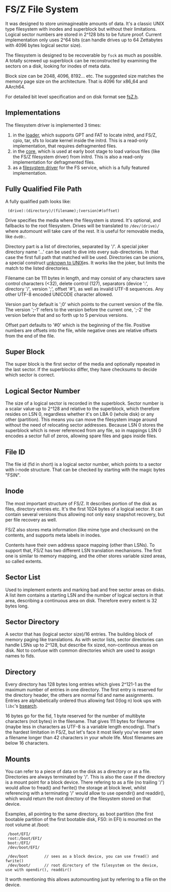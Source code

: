 FS/Z File System
================

It was designed to store unimagineable amounts of data. It's a classic UNIX type filesystem with inodes and superblock
but without their limitations. Logical sector numbers are stored in 2^128 bits to be future proof. Current implementation
only uses 2^64 bits (can handle drives up to 64 Zettabytes with 4096 bytes logical sector size).

The filesystem is designed to be recoverable by `fsck` as much as possible. A totally screwed up superblock can be reconstructed
by examining the sectors on a disk, looking for inodes of meta data.

Block size can be 2048, 4096, 8192... etc. The suggested size matches the memory page size on the architecture. That is 4096
for x86_64 and AArch64.

For detailed bit level specification and on disk format see [fsZ.h](https://github.com/bztsrc/osz/blob/master/etc/include/fsZ.h).

Implementations
---------------
The filesystem driver is implemented 3 times:
 1. in the [loader](https://github.com/bztsrc/osz/blob/master/loader), which supports GPT and FAT to locate initrd, and FS/Z, cpio, tar, sfs to locate kernel inside the initrd. This is a read-only implementation, that requires defragmented files.
 2. in the [core](https://github.com/bztsrc/osz/blob/master/src/core/fs.c), which is used at early boot stage to load various files (like the FS/Z filesystem driver) from initrd. This is also a read-only implementation for defragmented files.
 3. as a [filesystem driver](https://github.com/bztsrc/osz/blob/master/src/drivers/fs/fsz) for the FS service, which is a fully featured implementation.

Fully Qualified File Path
-------------------------

A fully qualified path looks like:

```
 (drive):(directory)/(filename);(version)#(offset)
```

Drive specifies the media where the filesystem is stored. It's optional, and fallbacks to the root filesystem.
Drives will be translated to `/dev/(drive)/` where automount will take care of the rest. It is useful for removable media,
like `dvd0:`.

Directory part is a list of directories, separated by '/'. A special joker directory name '...' can be used to dive into every
sub-directories. In that case the first full path that matched will be used. Directories can be unions, a special
construct [unknown to UNIX](https://github.com/bztsrc/osz/blob/master/docs/posix.md)es. It works like the joker, but
limits the match to the listed directories.

Filename can be 111 bytes in length, and may consist of any characters save control characters (<32), delete control (127),
separators (device ':', directory '/', version ';', offset '#'), as well as invalid UTF-8 sequences.
Any other UTF-8 encoded UNICODE character allowed.

Version part by default is ';0' which points to the current version of the file. The version ';-1' refers to the version
before the current one, ';-2' the version before that and so forth up to 5 pervious versions.

Offset part defaults to '#0' which is the beginning of the file.
Positive numbers are offsets into the file, while negative ones are relative offsets from the end of the file.

Super Block
-----------

The super block is the first sector of the media and optionally repeated in the last sector. If the superblocks differ, they have
checksums to decide which sector is correct.

Logical Sector Number
---------------------

The size of a logical sector is recorded in the superblock. Sector number is a scalar value up to 2^128 and relative to
the superblock, which therefore resides on LSN 0, regardless whether it's on LBA 0 (whole disk) or any other (partition).
This means you can move the filesystem image around without the need of relocating sector addresses. Because LSN 0
stores the superblock which is never referenced from any file, so in mappings LSN 0 encodes a sector full of zeros,
allowing spare files and gaps inside files.

File ID
-------

The file id (fid in short) is a logical sector number, which points to a sector with i-node structure. That can be checked
by starting with the magic bytes "FSIN".

Inode
-----

The most important structure of FS/Z. It describes portion of the disk as files, directory entries etc. It's the first
1024 bytes of a logical sector. It can contain several versions thus allowing not only easy snapshot recovery, but per file
recovery as well.

FS/Z also stores meta information (like mime type and checksum) on the contents, and supports meta labels in inodes.

Contents have their own address space mapping (other than LSNs). To support that, FS/Z has two different LSN translation
mechanisms. The first one is similar to memory mapping, and the other stores variable sized areas, so called extents.

Sector List
-----------

Used to implement extents and marking bad and free sector areas on disks. A list item contains a starting LSN and the number
of logical sectors in that area, describing a continuous area on disk. Therefore every extent is 32 bytes long.

Sector Directory
----------------

A sector that has (logical sector size)/16 entries. The building block of memory paging like translations. As with sector lists,
sector directories can handle LSNs up to 2^128, but describe fix sized, non-continous areas on disk. Not to confuse with common
directories which are used to assign names to fids.

Directory
---------

Every directory has 128 bytes long entries which gives 2^121-1 as the maximum number of entries in one directory. The first
entry is reserved for the directory header, the others are normal fid and name assignments. Entries are alphabetically ordered
thus allowing fast 0(log n) look ups with `libc`'s [bsearch](https://github.com/bztsrc/osz/blob/master/src/lib/libc/stdlib.c#L99).

16 bytes go for the fid, 1 byte reserved for the number of multibyte characters (not bytes) in the filename. That gives 111 bytes for
filename (maybe less in characters as UTF-8 is a variable length encoding). That's the hardest limitation in FS/Z, but let's
face it most likely you've never seen a filename longer than 42 characters in your whole life. Most filenames are below 16 characters.

Mounts
------

You can refer to a piece of data on the disk as a directory or as a file. Directories are always terminated by '/'. This is
also the case if the directory is a mount point for a block device. There refering to as a file (no trailing '/') would
allow to fread() and fwrite() the storage at block level, whilst referencing with a terminating '/' would allow to use opendir()
and readdir(), which would return the root directory of the filesystem stored on that device.

Examples, all pointing to the same directory, as boot partition (the first bootable partition of the first bootable disk,
FS0: in EFI) is mounted on the root volume at /boot:

```
 /boot/EFI/
 root:/boot/EFI/
 boot:/EFI/
 /dev/boot/EFI/
```
```
 /dev/boot       // sees as a block device, you can use fread() and fwrite()
 /dev/boot/      // root directory of the filesystem on the device, use with opendir(), readdir()
```

It worth mentioning this allows automounting just by referring to a file on the device.

